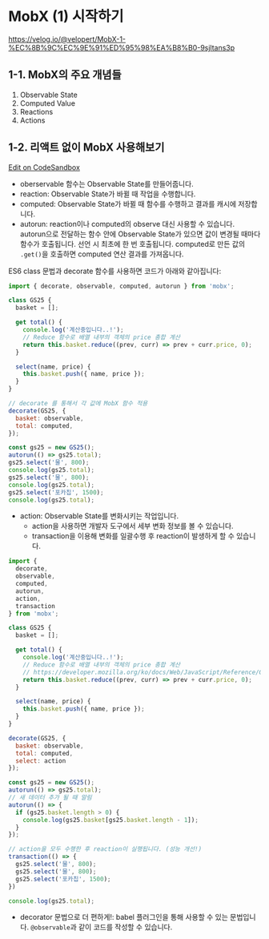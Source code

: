 # MobX (1) 시작하기

https://velog.io/@velopert/MobX-1-%EC%8B%9C%EC%9E%91%ED%95%98%EA%B8%B0-9sjltans3p

## 1-1. MobX의 주요 개념들

1. Observable State
2. Computed Value
3. Reactions
4. Actions

## 1-2. 리액트 없이 MobX 사용해보기

[Edit on CodeSandbox](https://codesandbox.io/s/jl12r55265)

- oberservable 함수는 Observable State를 만들어줍니다.
- reaction: Observable State가 바뀔 때 작업을 수행합니다.
- computed: Observable State가 바뀔 때 함수를 수행하고 결과를 캐시에 저장합니다.
- autorun: reaction이나 computed의 observe 대신 사용할 수 있습니다. autorun으로 전달하는 함수 안에 Observable State가 있으면 값이 변경될 때마다 함수가 호출됩니다. 선언 시 최초에 한 번 호출됩니다. computed로 만든 값의 `.get()`을 호출하면 computed 연산 결과를 가져옵니다.

ES6 class 문법과 decorate 함수를 사용하면 코드가 아래와 같아집니다:

```javascript
import { decorate, observable, computed, autorun } from 'mobx';

class GS25 {
  basket = [];

  get total() {
    console.log('계산중입니다..!');
    // Reduce 함수로 배열 내부의 객체의 price 총합 계산
    return this.basket.reduce((prev, curr) => prev + curr.price, 0);
  }

  select(name, price) {
    this.basket.push({ name, price });
  }
}

// decorate 를 통해서 각 값에 MobX 함수 적용
decorate(GS25, {
  basket: observable,
  total: computed,
});

const gs25 = new GS25();
autorun(() => gs25.total);
gs25.select('물', 800);
console.log(gs25.total);
gs25.select('물', 800);
console.log(gs25.total);
gs25.select('포카칩', 1500);
console.log(gs25.total);
```

- action: Observable State를 변화시키는 작업입니다.
  - action을 사용하면 개발자 도구에서 세부 변화 정보를 볼 수 있습니다.
  - transaction을 이용해 변화를 일괄수행 후 reaction이 발생하게 할 수 있습니다.

```javascript
import {
  decorate,
  observable,
  computed,
  autorun,
  action,
  transaction
} from 'mobx';

class GS25 {
  basket = [];

  get total() {
    console.log('계산중입니다..!');
    // Reduce 함수로 배열 내부의 객체의 price 총합 계산
    // https://developer.mozilla.org/ko/docs/Web/JavaScript/Reference/Global_Objects/Array/Reduce
    return this.basket.reduce((prev, curr) => prev + curr.price, 0);
  }

  select(name, price) {
    this.basket.push({ name, price });
  }
}

decorate(GS25, {
  basket: observable,
  total: computed,
  select: action
});

const gs25 = new GS25();
autorun(() => gs25.total);
// 새 데이터 추가 될 때 알림
autorun(() => {
  if (gs25.basket.length > 0) {
    console.log(gs25.basket[gs25.basket.length - 1]);
  }
});

// action을 모두 수행한 후 reaction이 실행됩니다. (성능 개선!)
transaction(() => {
  gs25.select('물', 800);
  gs25.select('물', 800);
  gs25.select('포카칩', 1500);
})

console.log(gs25.total);
```

- decorator 문법으로 더 편하게!: babel 플러그인을 통해 사용할 수 있는 문법입니다. `@observable`과 같이 코드를 작성할 수 있습니다.

